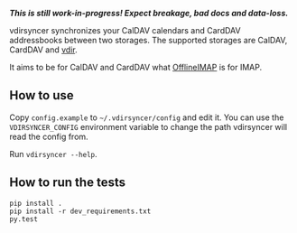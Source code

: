 ***This is still work-in-progress! Expect breakage, bad docs and data-loss.***

vdirsyncer synchronizes your CalDAV calendars and CardDAV addressbooks between
two storages. The supported storages are CalDAV, CardDAV and
[vdir](https://github.com/untitaker/vdir).

It aims to be for CalDAV and CardDAV what
[OfflineIMAP](http://offlineimap.org/) is for IMAP.

## How to use

Copy `config.example` to `~/.vdirsyncer/config` and edit it. You can use the
`VDIRSYNCER_CONFIG` environment variable to change the path vdirsyncer will
read the config from.

Run `vdirsyncer --help`.

## How to run the tests

    pip install .
    pip install -r dev_requirements.txt
    py.test
